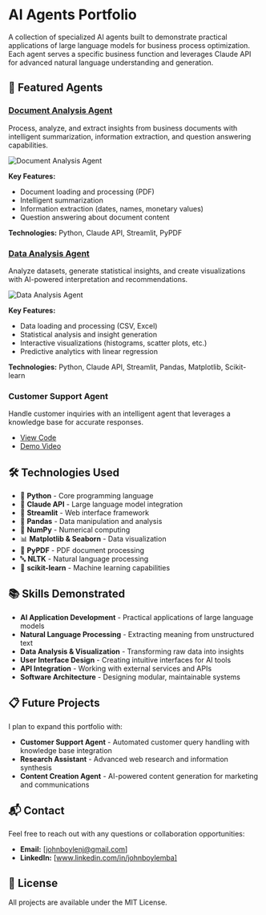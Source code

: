 # AI Agents Portfolio

A collection of specialized AI agents built to demonstrate practical applications of large language models for business process optimization. Each agent serves a specific business function and leverages Claude API for advanced natural language understanding and generation.

## 🤖 Featured Agents

### [Document Analysis Agent](https://github.com/JohnBoyle/DocumentAnalysisAgent)

Process, analyze, and extract insights from business documents with intelligent summarization, information extraction, and question answering capabilities.

![Document Analysis Agent](assets/document-analysis-preview.png)

**Key Features:**
- Document loading and processing (PDF)
- Intelligent summarization
- Information extraction (dates, names, monetary values)
- Question answering about document content

**Technologies:** Python, Claude API, Streamlit, PyPDF

### [Data Analysis Agent](https://github.com/JohnBoyle/DataAnalysisAgent)

Analyze datasets, generate statistical insights, and create visualizations with AI-powered interpretation and recommendations.

![Data Analysis Agent](assets/data-analysis-preview.png)

**Key Features:**
- Data loading and processing (CSV, Excel)
- Statistical analysis and insight generation
- Interactive visualizations (histograms, scatter plots, etc.)
- Predictive analytics with linear regression

**Technologies:** Python, Claude API, Streamlit, Pandas, Matplotlib, Scikit-learn

### Customer Support Agent
Handle customer inquiries with an intelligent agent that leverages a knowledge base for accurate responses.
- [View Code](./customer_support_agent)
- [Demo Video](#) <!-- Add your demo video link here -->

## 🛠️ Technologies Used

- 🐍 **Python** - Core programming language
- 🤖 **Claude API** - Large language model integration
- 🌊 **Streamlit** - Web interface framework
- 🐼 **Pandas** - Data manipulation and analysis
- 🔢 **NumPy** - Numerical computing
- 📊 **Matplotlib & Seaborn** - Data visualization
- 📄 **PyPDF** - PDF document processing
- 🔤 **NLTK** - Natural language processing
- 🧠 **scikit-learn** - Machine learning capabilities

## 📚 Skills Demonstrated

- **AI Application Development** - Practical applications of large language models
- **Natural Language Processing** - Extracting meaning from unstructured text
- **Data Analysis & Visualization** - Transforming raw data into insights
- **User Interface Design** - Creating intuitive interfaces for AI tools
- **API Integration** - Working with external services and APIs
- **Software Architecture** - Designing modular, maintainable systems

## 📋 Future Projects

I plan to expand this portfolio with:

- **Customer Support Agent** - Automated customer query handling with knowledge base integration
- **Research Assistant** - Advanced web research and information synthesis
- **Content Creation Agent** - AI-powered content generation for marketing and communications

## 📬 Contact

Feel free to reach out with any questions or collaboration opportunities:

- **Email:** [johnboylenj@gmail.com]
- **LinkedIn:** [www.linkedin.com/in/johnboylemba]

## 📃 License

All projects are available under the MIT License.

